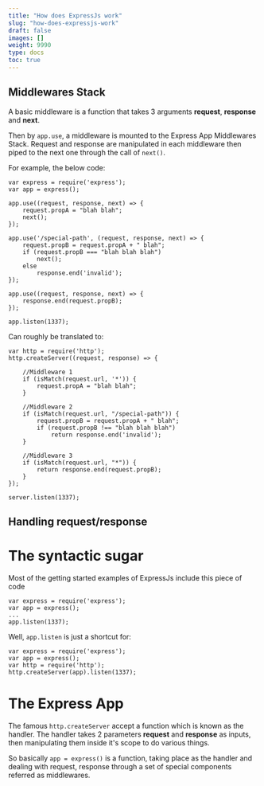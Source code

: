 ```yaml
---
title: "How does ExpressJs work"
slug: "how-does-expressjs-work"
draft: false
images: []
weight: 9990
type: docs
toc: true
---
```


## Middlewares Stack
A basic middleware is a function that takes 3 arguments **request**, **response** and **next**. 
 
Then by `app.use`, a middleware is mounted to the Express App Middlewares Stack. Request and response are manipulated in each middleware then piped to the next one through the call of `next()`.  

For example, the below code:  

    var express = require('express');
    var app = express();

    app.use((request, response, next) => {        
        request.propA = "blah blah"; 
        next(); 
    });

    app.use('/special-path', (request, response, next) => {
        request.propB = request.propA + " blah";
        if (request.propB === "blah blah blah")
            next();
        else
            response.end('invalid');
    });

    app.use((request, response, next) => {
        response.end(request.propB);
    });

    app.listen(1337);

Can roughly be translated to:

    var http = require('http');
    http.createServer((request, response) => {
        
        //Middleware 1
        if (isMatch(request.url, '*')) {
            request.propA = "blah blah";
        }

        //Middleware 2
        if (isMatch(request.url, "/special-path")) {
            request.propB = request.propA + " blah";
            if (request.propB !== "blah blah blah")
                return response.end('invalid');
        }

        //Middleware 3
        if (isMatch(request.url, "*")) {
            return response.end(request.propB);
        }
    });

    server.listen(1337);



## Handling request/response
# The syntactic sugar
Most of the getting started examples of ExpressJs include this piece of code

    var express = require('express');
    var app = express();
    ...
    app.listen(1337);

Well, `app.listen` is just a shortcut for:

    var express = require('express');
    var app = express();
    var http = require('http');
    http.createServer(app).listen(1337);

# The Express App
The famous `http.createServer` accept a function which is known as the handler.  The handler takes 2 parameters **request** and **response** as inputs, then manipulating them inside it's scope to do various things.  

So basically `app = express()` is a function, taking place as the handler and dealing with request, response through a set of special components referred as middlewares.



